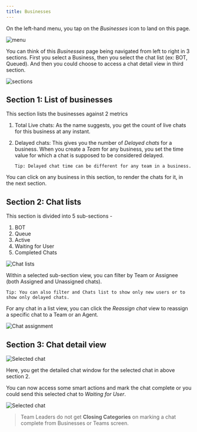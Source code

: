 ```yaml
---
title: Businesses
---
```


On the left-hand menu, you tap on the *Businesses* icon to land on this page.

![menu](assets/businesses_menu_click.png)

You can think of this *Businesses* page being navigated from left to right in 3 sections. First you select a Business, then you select the chat list (ex: BOT, Queued). And then you could choose to access a chat detail view in third section. 

![sections](assets/businesses_sections.png)

## Section 1: List of businesses

This section lists the businesses against 2 metrics

1. Total Live chats: As the name suggests, you get the count of live chats for this business at any instant.
2. Delayed chats: This gives you the number of *Delayed chats* for a business. When you create a *Team* for any business, you set the time value for which a chat is supposed to be considered delayed.

       Tip: Delayed chat time can be different for any team in a business. 
       
You can click on any business in this section, to render the chats for it, in the next section.

## Section 2: Chat lists

This section is divided into 5 sub-sections -

1. BOT
2. Queue
3. Active
4. Waiting for User
5. Completed Chats

![Chat lists](assets/businesses_chats_sub_sections.png)

Within a selected sub-section view, you can filter by Team or Assignee (both Assigned and Unassigned chats).

    Tip: You can also filter and Chats list to show only new users or to show only delayed chats.
    
For any chat in a list view, you can click the *Reassign chat* view to reassign a specific chat to a Team or an Agent. 

![Chat assignment](assets/businesses_chat_assignment.png)

## Section 3: Chat detail view

![Selected chat](assets/businesses_selected_chat.png)

Here, you get the detailed chat window for the selected chat in above section 2.

You can now access some smart actions and mark the chat complete or you could send this selected chat to *Waiting for User*.

![Selected chat](assets/businesses_chat_detailed_view.png)

 > Team Leaders do not get **Closing Categories** on marking a chat complete from Businesses or Teams screen.
